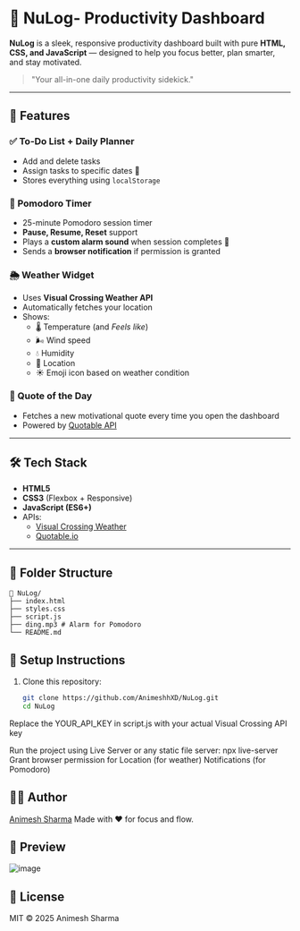 # 🚀 NuLog- Productivity Dashboard

**NuLog** is a sleek, responsive productivity dashboard built with pure **HTML, CSS, and JavaScript** — designed to help you focus better, plan smarter, and stay motivated.

> "Your all-in-one daily productivity sidekick."

---

## 🧠 Features

### ✅ To-Do List + Daily Planner
- Add and delete tasks
- Assign tasks to specific dates 📅
- Stores everything using `localStorage`

### 🍅 Pomodoro Timer
- 25-minute Pomodoro session timer
- **Pause, Resume, Reset** support
- Plays a **custom alarm sound** when session completes 🔔
- Sends a **browser notification** if permission is granted

### 🌦️ Weather Widget
- Uses **Visual Crossing Weather API**
- Automatically fetches your location
- Shows:
  - 🌡️ Temperature (and *Feels like*)
  - 🌬️ Wind speed
  - 💧 Humidity
  - 📍 Location
  - ☀️ Emoji icon based on weather condition

### 💬 Quote of the Day
- Fetches a new motivational quote every time you open the dashboard
- Powered by [Quotable API](https://api.quotable.io)

---

## 🛠 Tech Stack

- **HTML5**
- **CSS3** (Flexbox + Responsive)
- **JavaScript (ES6+)**
- APIs:
  - [Visual Crossing Weather](https://www.visualcrossing.com/)
  - [Quotable.io](https://api.quotable.io)

---

## 📂 Folder Structure
```
📁 NuLog/
├── index.html
├── styles.css
├── script.js
├── ding.mp3 # Alarm for Pomodoro
└── README.md
```

## 🔧 Setup Instructions

1. Clone this repository:
   ```bash
   git clone https://github.com/AnimeshhXD/NuLog.git
   cd NuLog
   
Replace the YOUR_API_KEY in script.js with your actual Visual Crossing API key

Run the project using Live Server or any static file server:
npx live-server
Grant browser permission for
Location (for weather)
Notifications (for Pomodoro)

## 👨‍💻 Author
[Animesh Sharma](github.com/AnimeshhXD)
Made with ❤️ for focus and flow.

## 📸 Preview
![image](https://github.com/user-attachments/assets/61e943a5-7fe2-42c8-9bc7-7ae3c106c568)


## 📄 License
MIT © 2025 Animesh Sharma

